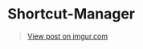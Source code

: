 # Shortcut-Manager

<blockquote class="imgur-embed-pub" lang="en" data-id="5fIfJLK"><a href="https://imgur.com/5fIfJLK">View post on imgur.com</a></blockquote><script async src="//s.imgur.com/min/embed.js" charset="utf-8"></script>
